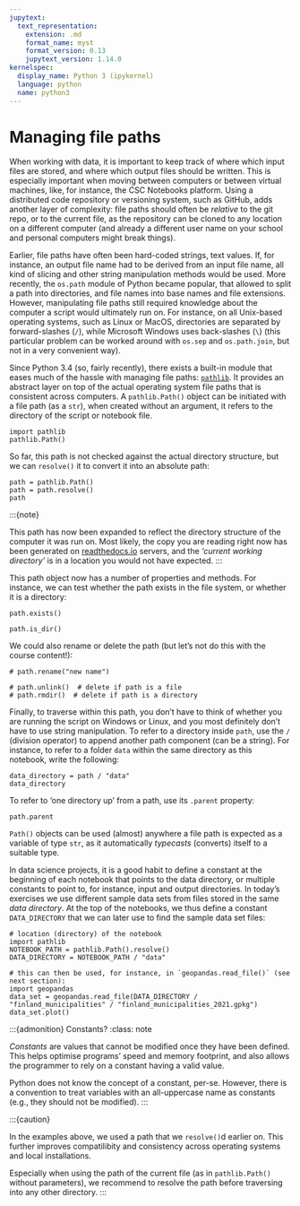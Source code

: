 ```yaml
---
jupytext:
  text_representation:
    extension: .md
    format_name: myst
    format_version: 0.13
    jupytext_version: 1.14.0
kernelspec:
  display_name: Python 3 (ipykernel)
  language: python
  name: python3
---
```



# Managing file paths

When working with data, it is important to keep track of where which input
files are stored, and where which output files should be written. This is
especially important when moving between computers or between virtual machines,
like, for instance, the CSC Notebooks platform. Using a distributed code
repository or versioning system, such as GitHub, adds another layer of
complexity: file paths should often be *relative* to the git repo, or to the
current file, as the repository can be cloned to any location on a different
computer (and already a different user name on your school and personal
computers might break things).

Earlier, file paths have often been hard-coded strings, text values. If, for
instance, an output file name had to be derived from an input file name, all
kind of slicing and other string manipulation methods would be used. More
recently, the `os.path` module of Python became popular, that allowed to split
a path into directories, and file names into base names and file extensions.
However, manipulating file paths still required knowledge about the computer a
script would ultimately run on. For instance, on all Unix-based operating
systems, such as Linux or MacOS, directories are separated by forward-slashes
(`/`), while Microsoft Windows uses back-slashes (`\`) (this particular problem
can be worked around with `os.sep` and `os.path.join`, but not in a very
convenient way). 

Since Python 3.4 (so, fairly recently), there exists a built-in module that
eases much of the hassle with managing file paths:
[`pathlib`](https://docs.python.org/3/library/pathlib.html). It provides an
abstract layer on top of the actual operating system file paths that is
consistent across computers. A `pathlib.Path()` object can be initiated with a
file path (as a `str`), when created without an argument, it refers to the
directory of the script or notebook file.

```{code-cell}
import pathlib
pathlib.Path()
```

So far, this path is not checked against the actual directory structure, but we
can `resolve()` it to convert it into an absolute path:

```{code-cell}
path = pathlib.Path()
path = path.resolve()
path
```


:::{note}

This path has now been expanded to reflect the directory structure of the
computer it was run on. Most likely, the copy you are reading right now has
been generated on [readthedocs.io](https://readthedocs.io/) servers, and the
*‘current working directory’* is in a location you would not have expected.
:::


This path object now has a number of properties and methods. For instance, we
can test whether the path exists in the file system, or whether it is a
directory:

```{code-cell}
path.exists()
```

```{code-cell}
path.is_dir()
```

We could also rename or delete the path (but let’s not do this with the course
content!):

```{code-cell}
# path.rename("new name")

# path.unlink()  # delete if path is a file
# path.rmdir()  # delete if path is a directory
```

Finally, to traverse within this path, you don’t have to think of whether you
are running the script on Windows or Linux, and you most definitely don’t have
to use string manipulation. To refer to a directory inside `path`, use the `/`
(division operator) to append another path component (can be a string). For
instance, to refer to a folder `data` within the same directory as this
notebook, write the following:

```{code-cell}
data_directory = path / "data"
data_directory
```

To refer to ‘one directory up’ from a path, use its `.parent` property:

```{code-cell}
path.parent
```

`Path()` objects can be used (almost) anywhere a file path is expected as a
variable of type `str`, as it automatically *typecasts* (converts) itself to a
suitable type.

In data science projects, it is a good habit to define a constant at the beginning of each notebook that points to the data directory, or multiple constants to point to, for instance, input and output directories. In today’s exercises we use different sample data sets from files stored in the same *data directory*. At the top of the notebooks, we thus define a constant `DATA_DIRECTORY` that we can later use to find the sample data set files:

```{code-cell}
# location (directory) of the notebook
import pathlib
NOTEBOOK_PATH = pathlib.Path().resolve()
DATA_DIRECTORY = NOTEBOOK_PATH / "data"
```

```{code-cell}
# this can then be used, for instance, in `geopandas.read_file()` (see next section):
import geopandas
data_set = geopandas.read_file(DATA_DIRECTORY / "finland_municipalities" / "finland_municipalities_2021.gpkg")
data_set.plot()
```

:::{admonition} Constants?
:class: note

*Constants* are values that cannot be modified once they have been defined. This helps optimise programs’ speed and memory footprint, and also allows the programmer to rely on a constant having a valid value.

Python does not know the concept of a constant, per-se. However, there is a convention to treat variables with an all-uppercase name as constants (e.g., they should not be modified).
:::

:::{caution}

In the examples above, we used a path that we `resolve()`d earlier on. This
further improves compatilibity and consistency across operating systems and
local installations. 

Especially when using the path of the current file (as in `pathlib.Path()`
without parameters), we recommend to resolve the path before traversing into
any other directory.
:::
